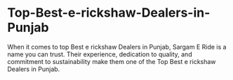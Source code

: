 # Top-Best-e-rickshaw-Dealers-in-Punjab
When it comes to top Best e rickshaw Dealers in Punjab, Sargam E Ride is a name you can trust. Their experience, dedication to quality, and commitment to sustainability make them one of the Top Best e rickshaw Dealers in Punjab.
